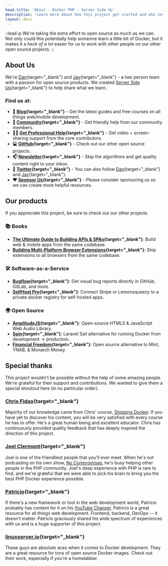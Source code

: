 ```yaml
---
head.title: 'About - Docker PHP - Server Side Up'
description: 'Learn more about how this project got started and who inspired it.'
layout: docs
---
```


::lead-p
We're taking the extra effort to open source as much as we can. Not only could this potentially help someone learn a little bit of Docker, but it makes it a *heck of a lot* easier for us to work with other people on our other open source projects.
::

## About Us
We're [Dan](https://x.com/danpastori){target="_blank"} and [Jay](https://x.com/jaydrogers){target="_blank"} - a two person team with a passion for open source products. We created [Server Side Up](https://serversideup.net){target="_blank"} to help share what we learn.

### Find us at:

* **📖 [Blog](https://serversideup.net){target="_blank"}** - Get the latest guides and free courses on all things web/mobile development.
* **🙋 [Community](https://community.serversideup.net){target="_blank"}** - Get friendly help from our community members.
* **🤵‍♂️ [Get Professional Help](https://serversideup.net/professional-support){target="_blank"}** - Get video + screen-sharing support from the core contributors.
* **💻 [GitHub](https://github.com/serversideup){target="_blank"}** - Check out our other open source projects.
* **📫 [Newsletter](https://serversideup.net/subscribe){target="_blank"}** - Skip the algorithms and get quality content right to your inbox.
* **🐥 [Twitter](https://x.com/serversideup){target="_blank"}** - You can also follow [Dan](https://x.com/danpastori){target="_blank"} and [Jay](https://x.com/jaydrogers){target="_blank"}.
* **❤️ [Sponsor Us](https://github.com/sponsors/serversideup){target="_blank"}** - Please consider sponsoring us so we can create more helpful resources.

## Our products
If you appreciate this project, be sure to check out our other projects.

### 📚 Books
- **[The Ultimate Guide to Building APIs & SPAs](https://serversideup.net/ultimate-guide-to-building-apis-and-spas-with-laravel-and-nuxt3/){target="_blank"}**: Build web & mobile apps from the same codebase.
- **[Building Multi-Platform Browser Extensions](https://serversideup.net/building-multi-platform-browser-extensions/){target="_blank"}**: Ship extensions to all browsers from the same codebase.

### 🛠️ Software-as-a-Service
- **[Bugflow](https://bugflow.io/){target="_blank"}**: Get visual bug reports directly in GitHub, GitLab, and more.
- **[SelfHost Pro](https://selfhostpro.com/){target="_blank"}**: Connect Stripe or Lemonsqueezy to a private docker registry for self-hosted apps.

### 🌍 Open Source
- **[AmplitudeJS](https://serversideup.net/open-source/amplitudejs){target="_blank"}**: Open-source HTML5 & JavaScript Web Audio Library.
- **[Spin](https://serversideup.net/open-source/spin/){target="_blank"}**: Laravel Sail alternative for running Docker from development → production.
- **[Financial Freedom](https://github.com/serversideup/financial-freedom){target="_blank"}**: Open source alternative to Mint, YNAB, & Monarch Money.

## Special thanks
This project wouldn't be possible without the help of some amazing people. We're grateful for their support and contributions. We wanted to give them a special shoutout here (in no particular order).

### [Chris Fidao](https://github.com/fideloper){target="_blank"}
Majority of our knowledge came from Chris' course, [Shipping Docker](https://serversforhackers.com/shipping-docker). If you have yet to discover his content, you will be very satisfied with every course he has to offer. He's a great human being and excellent educator. Chris has continuously provided quality feedback that has deeply inspired the direction of this project.

### [Joel Clermont](https://github.com/joelclermont/){target="_blank"}
Joel is one of the friendliest people that you'll ever meet. When he's not podcasting on his own show, [No Compromises](https://show.nocompromises.io/), he's busy helping other people in the PHP community. Joel's deep experience with PHP is rare to find, and we're grateful that we were able to pick his brain to bring you the best PHP Docker experience possible.

### [Patricio](https://github.com/ijpatricio){target="_blank"}
If there's a new framework or tool in the web development world, Patricio probably has content for it on his [YouTube Channel](https://www.youtube.com/@PatricioOnCode). Patricio is a great resource for all things web development. Frontend, backend, DevOps -- it doesn't matter. Patricio graciously shared his wide spectrum of experiences with us and is a huge supporter of this project.

### [linuxserver.io](https://www.linuxserver.io/){target="_blank"}
These guys are absolute aces when it comes to Docker development. They are a great resource for tons of open source Docker images. Check out their work, especially if you're a homelabber.
